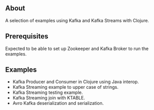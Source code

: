 ## About

A selection of examples using Kafka and Kafka Streams with Clojure.

## Prerequisites
Expected to be able to set up Zookeeper and Kafka Broker to run the examples.

## Examples
* Kafka Producer and Consumer in Clojure using Java interop.
* Kafka Streaming example to upper case of strings.
* Kafka Streaming testing example.
* Kafka Streaming join with KTABLE.
* Avro Kafka deserialization and serialization.
